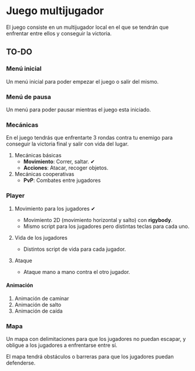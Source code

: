 # Juego multijugador

El juego consiste en un multijugador local en el que se tendrán que enfrentar entre ellos y conseguir la victoria.

## TO-DO

### Menú inicial

Un menú inicial para poder empezar el juego o salir del mismo.

### Menú de pausa

Un menú para poder pausar mientras el juego esta iniciado.

### Mecánicas

En el juego tendrás que enfrentarte 3 rondas contra tu enemigo para conseguir la victoria final y salir con vida del lugar.

1. Mecánicas básicas
    - **Movimiento**: Correr, saltar. ✔
    - **Acciones**: Atacar, recoger objetos.
2. Mecánicas cooperativas
    - **PvP**: Combates entre jugadores

### Player

1. Movimiento para los jugadores ✔
   - Movimiento 2D (movimiento horizontal y salto) con **rigybody**. 
   - Mismo script para los jugadores pero distintas teclas para cada uno.
  
2. Vida de los jugadores
   - Distintos script de vida para cada jugador.
  
3. Ataque
   - Ataque mano a mano contra el otro jugador.

#### Animación

1. Animación de caminar 
2. Animación de salto
3. Animación de caída

### Mapa

Un mapa con delimitaciones para que los jugadores no puedan escapar, y obligue a los jugadores a enfrentarse entre sí.

El mapa tendrá obstáculos o barreras para que los jugadores puedan defenderse.
